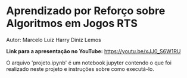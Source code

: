 # Aprendizado por Reforço sobre Algoritmos em Jogos RTS

Autor: Marcelo Luiz Harry Diniz Lemos

**Link para a apresentação no YouTube:** https://youtu.be/xJJ0_S6W1RU

O arquivo 'projeto.ipynb' é um notebook jupyter contendo o que foi realizado neste projeto e instruções sobre como executá-lo.
